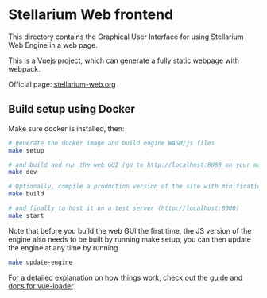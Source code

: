 # Stellarium Web frontend

This directory contains the Graphical User Interface for using
Stellarium Web Engine in a web page.

This is a Vuejs project, which can generate a fully static webpage with webpack.

Official page: [stellarium-web.org](https://stellarium-web.org)

## Build setup using Docker
Make sure docker is installed, then:

``` bash
# generate the docker image and build engine WASM/js files
make setup

# and build and run the web GUI (go to http://localhost:8080 on your machine)
make dev

# Optionally, compile a production version of the site with minification
make build

# and finally to host it on a test server (http://localhost:8000)
make start
```

Note that before you build the web GUI the first time, the JS version of
the engine also needs to be built by running make setup, you can then update
the engine at any time by running

``` bash
make update-engine
```

For a detailed explanation on how things work, check out the [guide](http://vuejs-templates.github.io/webpack/) and [docs for vue-loader](http://vuejs.github.io/vue-loader).


